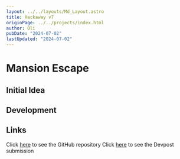 ```yaml
---
layout: ../../layouts/Md_Layout.astro
title: Hackaway v7
originPage: ../../projects/index.html
author: Oli
pubDate: "2024-07-02"
lastUpdated: "2024-07-02"
---
```


# Mansion Escape

## Initial Idea

## Development

## Links
Click <a href="">here</a> to see the GitHub repository
Click <a href="">here</a> to see the Devpost submission